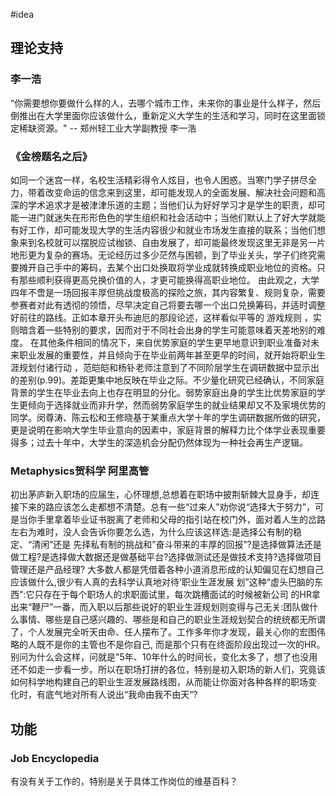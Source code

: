 #idea 
## 理论支持
### 李一浩

“你需要想你要做什么样的人，去哪个城市工作，未来你的事业是什么样子，然后倒推出在大学里面你应该做什么，重新定义大学生的生活和学习，同时在这里面锁定稀缺资源。" -- 郑州轻工业大学副教授 李一浩
### 《金榜题名之后》
如同一个迷宫一样，名校生活精彩得令人炫目，也令人困惑。当寒门学子拼尽全力，带着改变命运的信念来到这里，却可能发现人的全面发展、解决社会问题和高深的学术追求才是被津津乐道的主题；当他们认为好好学习才是学生的职责，却可能一进门就迷失在形形色色的学生组织和社会活动中；当他们默认上了好大学就能有好工作，却可能发现大学的生活内容很少和就业市场发生直接的联系；当他们想象来到名校就可以摆脱应试枷锁、自由发展了，却可能最终发现这里无非是另一片地形更为复杂的赛场。无论经历过多少茫然与困顿，到了毕业关头，学子们终究需要摊开自己手中的筹码，去某个出口处换取将学业成就转换成职业地位的资格。只有那些顺利获得更高兑换价值的人，才更可能换得高职业地位。
由此观之，大学四年不啻是一场回报丰厚但挑战度极高的探险之旅，其内容繁复、规则复杂，需要参赛者对此有透彻的领悟，尽早决定自己将要去哪一个出口兑换筹码，并适时调整好前往的路线。正如本章开头布迪厄的那段论述，这样看似平等的 游戏规则 ，实则暗含着一些特别的要求，因而对于不同社会出身的学生可能意味着天差地别的难度。 在其他条件相同的情况下，来自优势家庭的学生更早地意识到职业准备对未来职业发展的重要性，并且倾向于在毕业前两年甚至更早的时间，就开始将职业生涯规划付诸行动 ，范皑皑和杨钋老师注意到了不同阶层学生在调研数据中显示出的差别(p.99)。差距更集中地反映在毕业之际。不少量化研究已经确认，不同家庭背景的学生在毕业去向上也存在明显的分化。弱势家庭出身的学生比优势家庭的学生更倾向于选择就业而非升学，然而弱势家庭学生的就业结果却又不及家境优势的同学。闵尊涛、陈云松和王修晓基于某重点大学十年的学生调研数据所做的研究，更是说明在影响大学生毕业意向的因素中，家庭背景的解释力比个体学业表现重要得多；过去十年中，大学生的深造机会分配仍然体现为一种社会再生产逻辑。
### Metaphysics贺科学 阿里高管
初出茅庐新入职场的应届生，心怀理想,总想着在职场中披荆斩棘大显身手，却连接下来的路应该怎么走都想不清楚。总有一些“过来人"劝你说“选择大于努力”，可是当你手里拿着毕业证书脱离了老师和父母的指引站在校门外，面对着人生的岔路左右为难时，没人会告诉你要怎么选，为什么应该这样选:是选择公有制的稳定、“清闲”还是 先择私有制的挑战和”奋斗带来的丰厚的回报”?是选择做算法还是做工程?是选择做大数据还是做基础平台?选择做测试还是做技术支持?选择做项目管理还是产品经理?
大多数人都是凭借着各种小道消息形成的认知偏见在幻想自己应该做什么,很少有人真的去科学认真地对待‘职业生涯发展 划”这种“虚头巴脑的东西":它只存在于每个职场人的求职面试里，每次跳槽面试的时候被新公司 的HR拿出来“鞭尸”一番，而入职以后那些说好的职业生涯规划则变得与己无关:团队做什么事情、哪些是自己感兴趣的、哪些是和自己的职业生涯规划契合的统统都无所谓了，个人发展完全听天由命、任人摆布了。工作多年你才发现，最关心你的宏图伟略的人既不是你的主管也不是你自己, 而是那个只有在终面阶段出现过一次的HR。
别问为什么会这样，问就是"5年、10年什么的时间长，变化太多了，想了也没用还不如走一步看一步。所以在职场打拼的各位，特别是初入职场的新人们，究竟该如何科学地构建自己的职业生涯发展路线图，从而能让你面对各种各样的职场变 化时，有底气地对所有人说出“我命由我不由天“?

## 功能
### Job Encyclopedia
有没有关于工作的，特别是关于具体工作岗位的维基百科？